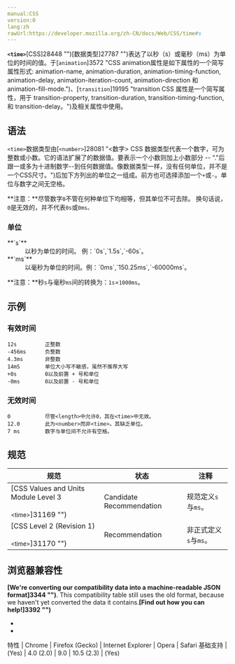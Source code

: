 ```yaml
---
manual:CSS
version:0
lang:zh
rawUrl:https://developer.mozilla.org/zh-CN/docs/Web/CSS/time#s
---
```






**`<time>`**[CSS]28448 "")[数据类型]27787 "")表达了以秒（s）或毫秒（ms）为单位的时间的值。于[`animation`]3572 "CSS animation属性是如下属性的一个简写属性形式: animation-name, animation-duration, animation-timing-function, animation-delay, animation-iteration-count, animation-direction 和 animation-fill-mode.")、[`transition`]19195 "transition CSS 属性是一个简写属性，用于 transition-property, transition-duration, transition-timing-function, 和 transition-delay。")及相关属性中使用。


## 语法<a name="语法"></a>


`<time>`数据类型由​​​​​​[`<number>`]28081 "<数字> CSS 数据类型代表一个数字，可为整数或小数。它的语法扩展了<integer>的数据值。要表示一个小数则加上小数部分 -- “."后跟一或多为十进制数字--到任何<integer>数据值。像<integer>数据类型一样，<number>没有任何单位，并不是一个CSS尺寸。")后加下方列出的单位之一组成。前方也可选择添加一个`+`或`-`。单位与数字之间无空格。



**注意：**尽管数字`0`不管在何种单位下均相等，但其单位不可去除。 换句话说，`0`是无效的，并不代表`0s`或`0ms。`



### 单位<a name="单位"></a>
<dl><dt id=''>**`s`**</dt><dd>以秒为单位的时间。 例：`0s`,`1.5s`,`-60s`。</dd><dt id=''>**`ms`**</dt><dd>以毫秒为单位的时间。例：`0ms`,`150.25ms`,`-60000ms`。</dd></dl>

**注意：**秒`s`与毫秒`ms`间的转换为：`1s`=`1000ms`。



## 示例<a name="示例"></a>

### 有效时间<a name="有效时间"></a>

```
12s         正整数
-456ms      负整数
4.3ms       非整数
14mS        单位大小写不敏感，虽然不推荐大写
+0s         0以及前置 + 号和单位
-0ms        0以及前置 - 号和单位
```

### 无效时间<a name="无效时间"></a>

```
0           尽管<length>中允许0，其在<time>中无效。
12.0        此为<number>而非<time>。其缺乏单位。
7 ms        数字与单位间不允许有空格。
```

## 规范<a name="规范"></a>

规范 | 状态 | 注释 
 ---  |  ---  |  ---  | 
[CSS Values and Units Module Level 3<br></br><small>&lt;time&gt;</small>]31169 "") | Candidate Recommendation | 规范定义`s`与`ms`。 
[CSS Level 2 (Revision 1)<br></br><small>&lt;time&gt;</small>]31170 "") | Recommendation | 非正式定义`s`与`ms`。 


## 浏览器兼容性<a name="浏览器兼容性"></a>


**[We&#39;re converting our compatibility data into a machine-readable JSON format]3344 "")**. This compatibility table still uses the old format, because we haven&#39;t yet converted the data it contains.**[Find out how you can help!]3392 "")**


* 
* 

特性 | Chrome | Firefox (Gecko) | Internet Explorer | Opera | Safari 
基础支持 | (Yes) | 4.0 (2.0) | 9.0 | 10.5 (2.3) | (Yes) 






